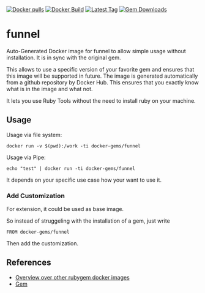 [![Docker pulls](https://img.shields.io/docker/pulls/rubygem/funnel.svg)](https://hub.docker.com/r/rubygem/funnel/)
[![Docker Build](https://img.shields.io/docker/automated/rubygem/funnel.svg)](https://hub.docker.com/r/rubygem/funnel/)
[![Latest Tag](https://img.shields.io/github/tag/docker-rubygem/funnel.svg)](https://hub.docker.com/r/rubygem/funnel/)
[![Gem Downloads](https://img.shields.io/gem/dt/funnel.svg)](https://rubygems.org/gems/funnel/)
# funnel

Auto-Generated Docker image for funnel to allow simple usage without installation.
It is in sync with the original gem.

This allows to use a specific version of your favorite gem and ensures that this image will be supported in future.
The image is generated automatically from a github repository by Docker Hub.
This ensures that you exactly know what is in the image and what not.

It lets you use Ruby Tools without the need to install ruby on your machine.

## Usage

Usage via file system:

`docker run -v $(pwd):/work -ti docker-gems/funnel`

Usage via Pipe:

`echo "test" | docker run -ti docker-gems/funnel`

It depends on your specific use case how your want to use it.

### Add Customization

For extension, it could be used as base image.

So instead of struggeling with the installation of a gem, just write

`FROM docker-gems/funnel`

Then add the customization.

## References

 - [Overview over other rubygem docker images](https://github.com/thinkbot/docker-rubygem)
 - [Gem](https://rubygems.org/gems/funnel/)
